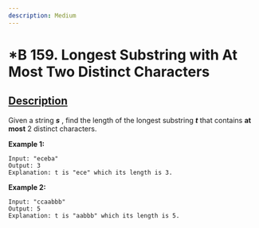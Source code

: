 ```yaml
---
description: Medium
---
```


# \*B 159. Longest Substring with At Most Two Distinct Characters

## [Description](https://leetcode.com/problems/longest-substring-with-at-most-two-distinct-characters/)

Given a string _**s**_ , find the length of the longest substring _**t**_  that contains **at most** 2 distinct characters.

**Example 1:**

```text
Input: "eceba"
Output: 3
Explanation: t is "ece" which its length is 3.
```

**Example 2:**

```text
Input: "ccaabbb"
Output: 5
Explanation: t is "aabbb" which its length is 5.
```

